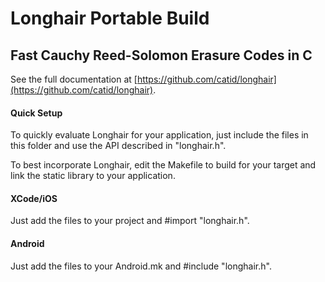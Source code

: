 # Longhair Portable Build
## Fast Cauchy Reed-Solomon Erasure Codes in C

See the full documentation at [https://github.com/catid/longhair](https://github.com/catid/longhair).

#### Quick Setup

To quickly evaluate Longhair for your application, just include the files in this
folder and use the API described in "longhair.h".

To best incorporate Longhair, edit the Makefile to build for your target and link
the static library to your application.

#### XCode/iOS

Just add the files to your project and #import "longhair.h".

#### Android

Just add the files to your Android.mk and #include "longhair.h".

